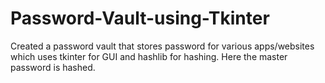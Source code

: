 # Password-Vault-using-Tkinter
Created a password vault that stores password for various apps/websites which uses tkinter for GUI and  hashlib for hashing. Here the master password is hashed.
